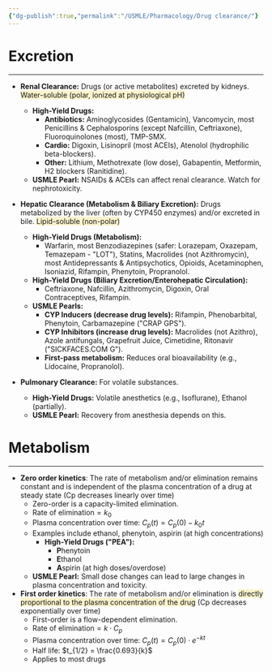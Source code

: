 ```yaml
---
{"dg-publish":true,"permalink":"/USMLE/Pharmacology/Drug clearance/"}
---
```


# Excretion
---
- **Renal Clearance:** Drugs (or active metabolites) excreted by kidneys. <span style="background:rgba(240, 200, 0, 0.2)">Water-soluble (polar, ionized at physiological pH)</span>
    
    - **High-Yield Drugs:**
        - **Antibiotics:** Aminoglycosides (Gentamicin), Vancomycin, most Penicillins & Cephalosporins (except Nafcillin, Ceftriaxone), Fluoroquinolones (most), TMP-SMX.
        - **Cardio:** Digoxin, Lisinopril (most ACEIs), Atenolol (hydrophilic beta-blockers).
        - **Other:** Lithium, Methotrexate (low dose), Gabapentin, Metformin, H2 blockers (Ranitidine).
    - **USMLE Pearl:** NSAIDs & ACEIs can affect renal clearance. Watch for nephrotoxicity.
- **Hepatic Clearance (Metabolism & Biliary Excretion):** Drugs metabolized by the liver (often by CYP450 enzymes) and/or excreted in bile. <span style="background:rgba(240, 200, 0, 0.2)">Lipid-soluble (non-polar)</span>
    
    - **High-Yield Drugs (Metabolism):**
        - Warfarin, most Benzodiazepines (safer: Lorazepam, Oxazepam, Temazepam - "LOT"), Statins, Macrolides (not Azithromycin), most Antidepressants & Antipsychotics, Opioids, Acetaminophen, Isoniazid, Rifampin, Phenytoin, Propranolol.
    - **High-Yield Drugs (Biliary Excretion/Enterohepatic Circulation):**
        - Ceftriaxone, Nafcillin, Azithromycin, Digoxin, Oral Contraceptives, Rifampin.
    - **USMLE Pearls:**
        - **CYP Inducers (decrease drug levels):** Rifampin, Phenobarbital, Phenytoin, Carbamazepine ("CRAP GPS").
        - **CYP Inhibitors (increase drug levels):** Macrolides (not Azithro), Azole antifungals, Grapefruit Juice, Cimetidine, Ritonavir ("SICKFACES.COM G").
        - **First-pass metabolism:** Reduces oral bioavailability (e.g., Lidocaine, Propranolol).
- **Pulmonary Clearance:** For volatile substances.
    
    - **High-Yield Drugs:** Volatile anesthetics (e.g., Isoflurane), Ethanol (partially).
    - **USMLE Pearl:** Recovery from anesthesia depends on this.
# Metabolism
---
- **Zero order kinetics**: The rate of metabolism and/or elimination remains constant and is independent of the plasma concentration of a drug at steady state (Cp decreases linearly over time)
	- Zero-order is a capacity-limited elimination.
	- $\text{Rate of elimination} = k_0$
	- Plasma concentration over time: $C_p(t) = C_p(0) - k_0 t$
	- Examples include ethanol, phenytoin, aspirin (at high concentrations) 
	    - **High-Yield Drugs ("PEA"):**
	        - **P**henytoin
	        - **E**thanol
	        - **A**spirin (at high doses/overdose)
    - **USMLE Pearl:** Small dose changes can lead to large changes in plasma concentration and toxicity.
- **First order kinetics**: The rate of metabolism and/or elimination is <span style="background:rgba(240, 200, 0, 0.2)">directly proportional to the plasma concentration of the drug</span> (Cp decreases exponentially over time)
	- First-order is a flow-dependent elimination.
	- $\text{Rate of elimination} = k \cdot C_p$
	- Plasma concentration over time: $C_p(t) = C_p(0) \cdot e^{-kt}$
	- Half life: $t_{1/2} = \frac{0.693}{k}$
	- Applies to most drugs 